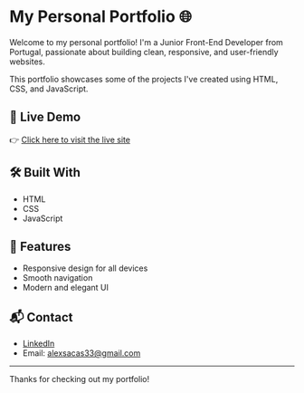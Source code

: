 # My Personal Portfolio 🌐

Welcome to my personal portfolio! I'm a Junior Front-End Developer from Portugal, passionate about building clean, responsive, and user-friendly websites.

This portfolio showcases some of the projects I've created using HTML, CSS, and JavaScript. 

## 🚀 Live Demo

👉 [Click here to visit the live site](https://biolinkdeluxe.netlify.app/)

## 🛠️ Built With

- HTML
- CSS
- JavaScript

## 📂 Features

- Responsive design for all devices
- Smooth navigation
- Modern and elegant UI

## 📬 Contact

- [LinkedIn](https://www.linkedin.com/in/alexandre-sacristao-66941929a/) 
- Email: alexsacas33@gmail.com 

---

Thanks for checking out my portfolio!
